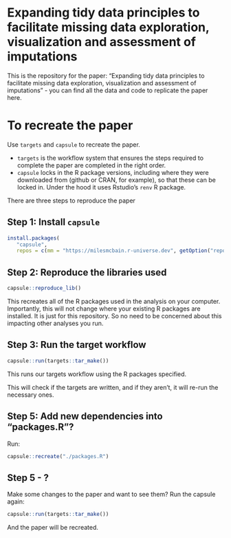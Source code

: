 # Expanding tidy data principles to facilitate missing data exploration, visualization and assessment of imputations

This is the repository for the paper: “Expanding tidy data principles to
facilitate missing data exploration, visualization and assessment of
imputations” - you can find all the data and code to replicate the paper
here.

<!-- badges: start -->
<!-- badges: end -->

# To recreate the paper

Use `targets` and `capsule` to recreate the paper.

-   `targets` is the workflow system that ensures the steps required to
    complete the paper are completed in the right order.
-   `capsule` locks in the R package versions, including where they were
    downloaded from (github or CRAN, for example), so that these can be
    locked in. Under the hood it uses Rstudio’s `renv` R package.

There are three steps to reproduce the paper

## Step 1: Install `capsule`

``` r
install.packages(
   "capsule", 
   repos = c(mm = "https://milesmcbain.r-universe.dev", getOption("repos")))
```

## Step 2: Reproduce the libraries used

``` r
capsule::reproduce_lib()
```

This recreates all of the R packages used in the analysis on your
computer. Importantly, this will not change where your existing R
packages are installed. It is just for this repository. So no need to be
concerned about this impacting other analyses you run.

## Step 3: Run the target workflow

``` r
capsule::run(targets::tar_make())
```

This runs our targets workflow using the R packages specified.

This will check if the targets are written, and if they aren’t, it will
re-run the necessary ones.

## Step 5: Add new dependencies into “packages.R”?

Run:

``` r
capsule::recreate("./packages.R")
```

## Step 5 - ?

Make some changes to the paper and want to see them? Run the capsule
again:

``` r
capsule::run(targets::tar_make())
```

And the paper will be recreated.

